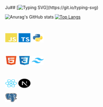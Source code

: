 Ju## [![Typing SVG](https://readme-typing-svg.demolab.com?font=Fira+Code&pause=1000&color=E34C26&width=435&lines=Heey%2C+what's+up+!+!)](https://git.io/typing-svg)

![Anurag's GitHub stats](https://github-readme-stats.vercel.app/api?username=developerdias&show_icons=true&bg_color=00000000&title_color=ffff&icon_color=ffff&border_color=00000000&rank_icon=github&text_bold=false)
[![Top Langs](https://github-readme-stats.vercel.app/api/top-langs/?username=developerdias&layout=donut&theme=dark&border_color=00000000&bg_color=00000000&text_bold=false)](https://github.com/anuraghazra/github-readme-stats)


<div dir="auto"><br/>

 
<a target="_blank"><img align="center" alt="Dias-Js" height="30" width="40" src="https://raw.githubusercontent.com/devicons/devicon/master/icons/javascript/javascript-plain.svg" style="max-width: 100%;"></a>
 <a target="_blank"><img align="center" alt="Dias-Ts" height="30" width="40" src="https://raw.githubusercontent.com/devicons/devicon/master/icons/typescript/typescript-plain.svg" style="max-width: 100%;"></a>
 <a target="_blank"><img align="center" alt="Dias-Python" height="30" width="40" src="https://raw.githubusercontent.com/devicons/devicon/master/icons/python/python-original.svg" style="max-width: 100%;"></a>

 <br/>

 <a target="_blank" ><img align="center" alt="Dias-HTML" height="30" width="40" src="https://raw.githubusercontent.com/devicons/devicon/master/icons/html5/html5-original.svg" style="max-width: 100%;"></a>
  <a target="_blank" ><img align="center" alt="Dias-CSS" height="30" width="40" src="https://raw.githubusercontent.com/devicons/devicon/master/icons/css3/css3-original.svg" style="max-width: 100%;"></a>
 <a target="_blank" ><img align="center" alt="Dias-Tailwindcss" height="30" width="40" src="https://raw.githubusercontent.com/devicons/devicon/master/icons/tailwindcss/tailwindcss-plain.svg" style="background-color: white;"></a>

<br/>

   <a target="_blank"><img align="center" alt="Dias-React" height="30" width="40" src="https://raw.githubusercontent.com/devicons/devicon/master/icons/react/react-original.svg" style="max-width: 100%;"></a>
   <a target="_blank"><img align="center" alt="Dias-NextJS" height="30" width="40" src="https://raw.githubusercontent.com/devicons/devicon/master/icons/nextjs/nextjs-original.svg" style="max-width: 100%"></a>
 <br/>
 <br/>
   <a target="_blank" ><img align="center" alt="Dias-PostgreSQL" height="30" width="40" src="https://raw.githubusercontent.com/devicons/devicon/master/icons/postgresql/postgresql-original.svg" style="max-width: 100%;"></a>
</div>
</div>
